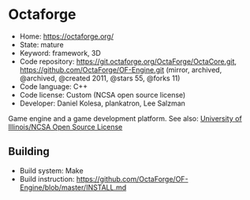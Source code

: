 # Octaforge

- Home: https://octaforge.org/
- State: mature
- Keyword: framework, 3D
- Code repository: https://git.octaforge.org/OctaForge/OctaCore.git, https://github.com/OctaForge/OF-Engine.git (mirror, archived, @archived, @created 2011, @stars 55, @forks 11)
- Code language: C++
- Code license: Custom (NCSA open source license)
- Developer: Daniel Kolesa, plankatron, Lee Salzman

Game engine and a game development platform.
See also:
[University of Illinois/NCSA Open Source License](https://github.com/OctaForge/OF-Engine/blob/master/COPYING.md)

## Building

- Build system: Make
- Build instruction: https://github.com/OctaForge/OF-Engine/blob/master/INSTALL.md
